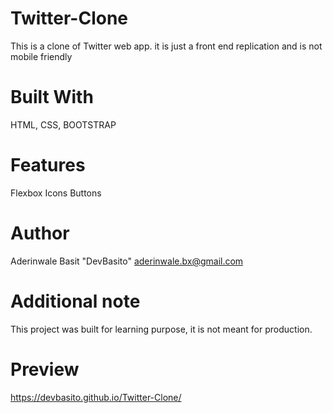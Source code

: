 # Twitter-Clone
This is a clone of Twitter web app. it is just a front end replication and is not mobile friendly
# Built With
HTML,
CSS,
BOOTSTRAP
# Features
Flexbox
Icons
Buttons
# Author
Aderinwale Basit "DevBasito" aderinwale.bx@gmail.com
# Additional note
This project was built for learning purpose, it is not meant for production.
# Preview
https://devbasito.github.io/Twitter-Clone/
